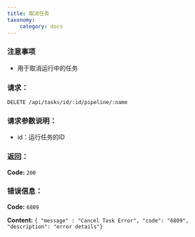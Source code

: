 ```yaml
---
title: 取消任务
taxonomy:
    category: docs
---
```


### 注意事项

- 用于取消运行中的任务

### 请求：

    DELETE /api/tasks/id/:id/pipeline/:name

### 请求参数说明：

- id：运行任务的ID

### 返回：

**Code:** `200`

### 错误信息：

**Code:** `6809`

**Content:** `{ "message" : "Cancel Task Error", "code": "6809", "description": "error details"}`